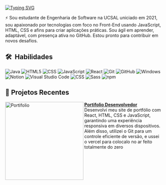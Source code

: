 [![Typing SVG](https://readme-typing-svg.demolab.com?font=sans+&pause=1000&color=2700AE&width=435&lines=Ol%C3%A1+sou+Engenheiro+de+Software+;com+foco+em+Front-end)](https://git.io/typing-svg)

⚡ Sou estudante de Engenharia de Software na UCSAL uniciado em 2021, sou apaixonado por tecnologias com foco no Front-End usando JavaScript, HTML, CSS e afins para criar aplicações práticas. Sou ágil em aprender, adaptável, com presença ativa no GitHub. Estou pronto para contribuir em novos desafios.

## 🛠 &nbsp;Habilidades

![Java](https://img.shields.io/badge/-Java-333333?style=flat&logo=Java&logoColor=007396)
![HTML5](https://img.shields.io/badge/-HTML5-333333?style=flat&logo=HTML5)
![CSS](https://img.shields.io/badge/-CSS-333333?style=flat&logo=CSS3&logoColor=1572B6)
![JavaScript](https://img.shields.io/badge/-JavaScript-333333?style=flat&logo=javascript)
![React](https://img.shields.io/badge/-React-333333?style=flat&logo=react)
![Git](https://img.shields.io/badge/-Git-333333?style=flat&logo=git)
![GitHub](https://img.shields.io/badge/-GitHub-333333?style=flat&logo=github)
![Windows](https://img.shields.io/badge/-Windows-333333?style=flat&logo=windows)
![Notion](https://img.shields.io/badge/-Notion-333333?style=flat&logo=notion)
![Visual Studio Code](https://img.shields.io/badge/-Visual%20Studio%20Code-333333?style=flat&logo=visual-studio-code&logoColor=007ACC)
![CSS](https://img.shields.io/badge/-CSS-333333?style=flat&logo=css3)
![Sass](https://img.shields.io/badge/-Sass-333333?style=flat&logo=sass)
![npm](https://img.shields.io/badge/-npm-333333?style=flat&logo=npm)

## 📙 Projetos Recentes

<p align="left">
<a href="https://github.com/caioricardop/Portifolio-React" title="Portifolio Desenvolvedor"><img src="https://user-images.githubusercontent.com/83782001/270315711-e0e9daca-ce09-407e-95b3-829f958dee6b.png" alt="Portifolio" width="250px" align="left" /></a>
<a target="blank" href="https://github.com/caioricardop/Portifolio-React" title="Portifolio"><strong>Portifolio Desenvolvedor</strong></a>
<br/>Desenvolvi meu site de portfólio com React, HTML, CSS e JavaScript, garantindo uma experiência responsiva em diversos dispositivos. Além disso, utilizei o Git para um controle eficiente de versão, e ussei o vercel para colocalo no ar feito totalmente do zero </p> <br/> <br/>
<p align="left">

